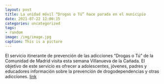 ```yaml
---
layout: post
title: La unidad móvil “Drogas o Tú” hace parada en el municipio
date: 2021-07-22 12:00:15
categories: uncategorized
tags:
- random
image: /img/image.jpg
caption: This is a picture
---
```

El servicio itinerante de prevención de las adicciones “Drogas o Tú” de la Comunidad de Madrid visita esta semana Villanueva de la Cañada. El objetivo de este servicio es ofrecer a adolescentes, jóvenes, padres y educadores información sobre la prevención de drogodependencias y otras adicciones.   [link](https://www.ayto-villacanada.es/salud-y-bienestar/la-unidad-movil-drogas-o-tu-hace-parada-en-el-municipio/)
